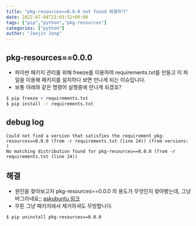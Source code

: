 ```yaml
---
title: "pkg-resources==0.0.0 not found 해결하기"
date: 2022-07-04T23:03:52+09:00
tags: ["pip","python","pkg-resources"]
categories: ["python"]
author: "Jaejin Jang"
---
```


## pkg-resources==0.0.0
- 파이썬 패키지 관리를 위해 freeze를 이용하여 requirements.txt를 만들고 이 파일을 이용해 패키지를 설치하다 보면 만나게 되는 이슈입니다.
- 보통 아래와 같은 명령어 실행중에 만나게 되겠죠?

```bash
$ pip freeze > requirements.txt
$ pip install -r requirements.txt
```

## debug log
```
Could not find a version that satisfies the requirement pkg-resources==0.0.0 (from -r requirements.txt (line 24)) (from versions: )
No matching distribution found for pkg-resources==0.0.0 (from -r requirements.txt (line 24))
```

## 해결
- 원인을 찾아보고자 pkg-resources==0.0.0 의 용도가 무엇인지 찾아봤는데, 그냥 버그라네요;; [askubuntu 링크](https://askubuntu.com/questions/854249/pkg-resources-0-0-0-in-pip-freeze-bug)
- 무튼 그냥 패키지에서 제거하셔도 무방합니다.
```bash
$ pip uninstall pkg-resources==0.0.0
```